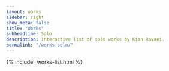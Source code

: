 ```yaml
---
layout: works
sidebar: right
show_meta: false
title: "Works"
subheadline: Solo
description: Interactive list of solo works by Kian Ravaei.
permalink: "/works-solo/"
---
```


{% include _works-list.html %}